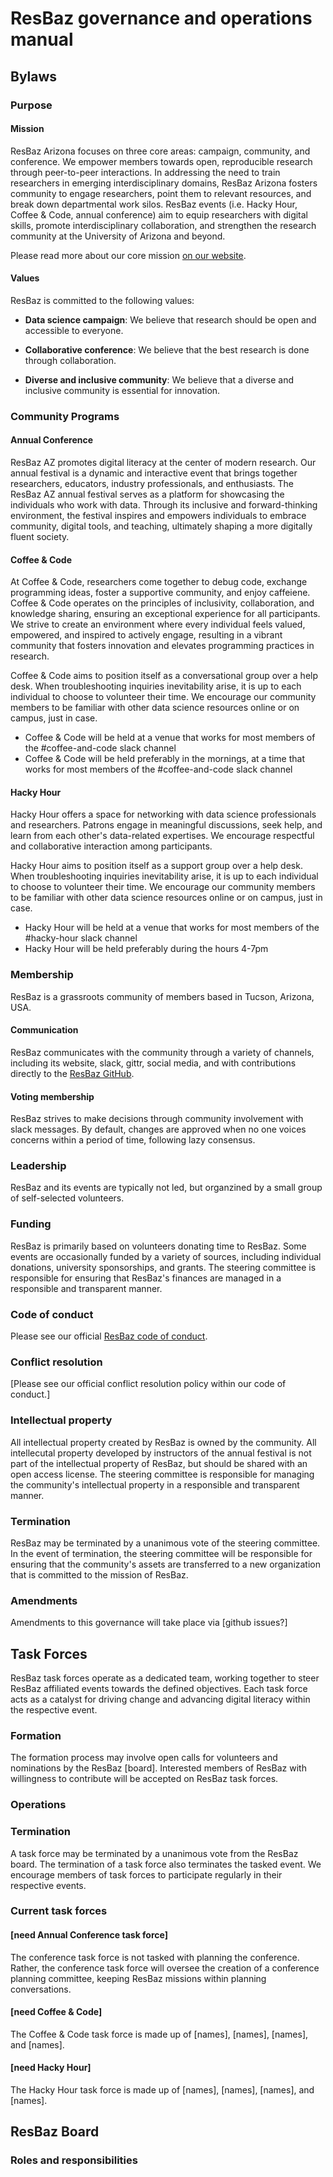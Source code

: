 # ResBaz governance and operations manual

## Bylaws

### Purpose

#### Mission

ResBaz Arizona focuses on three core areas: campaign, community, and conference. We empower members towards open, reproducible research through peer-to-peer interactions. In addressing the need to train researchers in emerging interdisciplinary domains, ResBaz Arizona fosters community to engage researchers, point them to relevant resources, and break down departmental work silos. ResBaz events (i.e. Hacky Hour, Coffee & Code, annual conference) aim to equip researchers with digital skills, promote interdisciplinary collaboration, and strengthen the research community at the University of Arizona and beyond.

Please read more about our core mission [on our website](https://github.com/resbazaz/core_mission).

#### Values

ResBaz is committed to the following values:

-   **Data science campaign**: We believe that research should be open and accessible to everyone.

-   **Collaborative conference**: We believe that the best research is done through collaboration.

-   **Diverse and inclusive community**: We believe that a diverse and inclusive community is essential for innovation.

### Community Programs

#### Annual Conference

ResBaz AZ promotes digital literacy at the center of modern research. Our annual festival is a dynamic and interactive event that brings together researchers, educators, industry professionals, and enthusiasts. The ResBaz AZ annual festival serves as a platform for showcasing the individuals who work with data. Through its inclusive and forward-thinking environment, the festival inspires and empowers individuals to embrace community, digital tools, and teaching, ultimately shaping a more digitally fluent society.

#### Coffee & Code

At Coffee & Code, researchers come together to debug code, exchange programming ideas, foster a supportive community, and enjoy caffeiene. Coffee & Code operates on the principles of inclusivity, collaboration, and knowledge sharing, ensuring an exceptional experience for all participants. We strive to create an environment where every individual feels valued, empowered, and inspired to actively engage, resulting in a vibrant community that fosters innovation and elevates programming practices in research.

Coffee & Code aims to position itself as a conversational group over a help desk. When troubleshooting inquiries inevitability arise, it is up to each individual to choose to volunteer their time. We encourage our community members to be familiar with other data science resources online or on campus, just in case.

-   Coffee & Code will be held at a venue that works for most members of the #coffee-and-code slack channel
-   Coffee & Code will be held preferably in the mornings, at a time that works for most members of the #coffee-and-code slack channel

#### Hacky Hour

Hacky Hour offers a space for networking with data science professionals and researchers. Patrons engage in meaningful discussions, seek help, and learn from each other's data-related expertises. We encourage respectful and collaborative interaction among participants.

Hacky Hour aims to position itself as a support group over a help desk. When troubleshooting inquiries inevitability arise, it is up to each individual to choose to volunteer their time. We encourage our community members to be familiar with other data science resources online or on campus, just in case.

-   Hacky Hour will be held at a venue that works for most members of the #hacky-hour slack channel
-   Hacky Hour will be held preferably during the hours 4-7pm

### Membership

ResBaz is a grassroots community of members based in Tucson, Arizona, USA.

#### Communication

ResBaz communicates with the community through a variety of channels, including its website, slack, gittr, social media, and with contributions directly to the [ResBaz GitHub](https://github.com/resbazaz).

#### Voting membership

ResBaz strives to make decisions through community involvement with slack messages. By default, changes are approved when no one voices concerns within a period of time, following lazy consensus.

### Leadership

ResBaz and its events are typically not led, but organzined by a small group of self-selected volunteers.

### Funding

ResBaz is primarily based on volunteers donating time to ResBaz. Some events are occasionally funded by a variety of sources, including individual donations, university sponsorships, and grants. The steering committee is responsible for ensuring that ResBaz's finances are managed in a responsible and transparent manner.

### Code of conduct

Please see our official [ResBaz code of conduct](https://github.com/resbazaz/website/blob/gh-pages/codeOfConduct.md).

### Conflict resolution

[Please see our official conflict resolution policy within our code of conduct.]

### Intellectual property

All intellectual property created by ResBaz is owned by the community. All intellecutal property developed by instructors of the annual festival is not part of the intellectual property of ResBaz, but should be shared with an open access license. The steering committee is responsible for managing the community's intellectual property in a responsible and transparent manner.

### Termination

ResBaz may be terminated by a unanimous vote of the steering committee. In the event of termination, the steering committee will be responsible for ensuring that the community's assets are transferred to a new organization that is committed to the mission of ResBaz.

### Amendments

Amendments to this governance will take place via [github issues?]

## Task Forces

ResBaz task forces operate as a dedicated team, working together to steer ResBaz affiliated events towards the defined objectives. Each task force acts as a catalyst for driving change and advancing digital literacy within the respective event.

### Formation

The formation process may involve open calls for volunteers and nominations by the ResBaz [board]. Interested members of ResBaz with willingness to contribute will be accepted on ResBaz task forces.

### Operations

### Termination

A task force may be terminated by a unanimous vote from the ResBaz board. The termination of a task force also terminates the tasked event. We encourage members of task forces to participate regularly in their respective events.

### Current task forces

#### [need Annual Conference task force]

The conference task force is not tasked with planning the conference. Rather, the conference task force will oversee the creation of a conference planning committee, keeping ResBaz missions within planning conversations.

#### [need Coffee & Code]

The Coffee & Code task force is made up of [names], [names], [names], and [names].

#### [need Hacky Hour]

The Hacky Hour task force is made up of [names], [names], [names], and [names].

## ResBaz Board

### Roles and responsibilities
